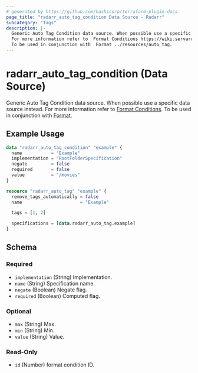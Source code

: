 ```yaml
---
# generated by https://github.com/hashicorp/terraform-plugin-docs
page_title: "radarr_auto_tag_condition Data Source - Radarr"
subcategory: "Tags"
description: |-
  Generic Auto Tag Condition data source. When possible use a specific data source instead.
  For more information refer to  Format Conditions https://wiki.servarr.com/radarr/settings#conditions.
  To be used in conjunction with  Format ../resources/auto_tag.
---
```


# radarr_auto_tag_condition (Data Source)

<!-- subcategory:Tags -->
 Generic Auto Tag Condition data source. When possible use a specific data source instead.
For more information refer to [ Format Conditions](https://wiki.servarr.com/radarr/settings#conditions).
 To be used in conjunction with [ Format](../resources/auto_tag).

## Example Usage

```terraform
data "radarr_auto_tag_condition" "example" {
  name           = "Example"
  implementation = "RootFolderSpecification"
  negate         = false
  required       = false
  value          = "/movies"
}

resource "radarr_auto_tag" "example" {
  remove_tags_automatically = false
  name                      = "Example"

  tags = [1, 2]

  specifications = [data.radarr_auto_tag.example]
}
```

<!-- schema generated by tfplugindocs -->
## Schema

### Required

- `implementation` (String) Implementation.
- `name` (String) Specification name.
- `negate` (Boolean) Negate flag.
- `required` (Boolean) Computed flag.

### Optional

- `max` (String) Max.
- `min` (String) Min.
- `value` (String) Value.

### Read-Only

- `id` (Number) format condition ID.
